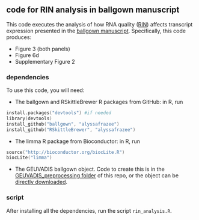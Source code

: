 ## code for RIN analysis in ballgown manuscript

This code executes the analysis of how RNA quality ([RIN](http://en.wikipedia.org/wiki/RNA_integrity_number)) affects transcript expression presented in the [ballgown manuscript](http://biorxiv.org/content/early/2014/03/30/003665). Specifically, this code produces:

* Figure 3 (both panels)
* Figure 6d
* Supplementary Figure 2

### dependencies
To use this code, you will need:

* The ballgown and RSkittleBrewer R packages from GitHub: in R, run
```S
install.packages("devtools") #if needed
library(devtools)
install_github("ballgown", "alyssafrazee")
install_github("RSkittleBrewer", "alyssafrazee")
```
* The limma R package from Bioconductor: in R, run
```S
source("http://bioconductor.org/biocLite.R")
biocLite("limma")
```
* The GEUVADIS ballgown object. Code to create this is in the [GEUVADIS_preprocessing folder](https://github.com/alyssafrazee/ballgown_code/tree/master/GEUVADIS_preprocessing) of this repo, or the object can be [directly downloaded](https://www.dropbox.com/s/kp5th9hgkq8ckom/geuvadisbg.rda).

### script
After installing all the dependencies, run the script `rin_analysis.R`.